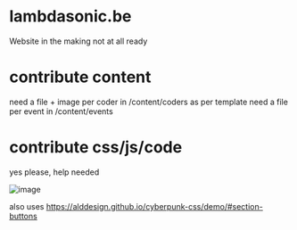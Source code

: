 # lambdasonic.be

Website in the making
not at all ready

# contribute content
need a file + image per coder in /content/coders as per template
need a file per event in /content/events 

# contribute css/js/code
 yes please, help needed

![image](https://github.com/kaosbeat/lambdasonic.be/assets/204628/bd47a6d2-ea7a-43be-9934-6ea5b598d063)


also uses
https://alddesign.github.io/cyberpunk-css/demo/#section-buttons
